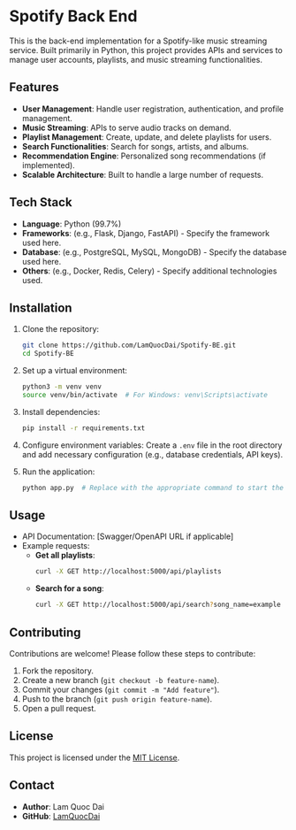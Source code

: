 # Spotify Back End

This is the back-end implementation for a Spotify-like music streaming service. Built primarily in Python, this project provides APIs and services to manage user accounts, playlists, and music streaming functionalities.

## Features

- **User Management**: Handle user registration, authentication, and profile management.
- **Music Streaming**: APIs to serve audio tracks on demand.
- **Playlist Management**: Create, update, and delete playlists for users.
- **Search Functionalities**: Search for songs, artists, and albums.
- **Recommendation Engine**: Personalized song recommendations (if implemented).
- **Scalable Architecture**: Built to handle a large number of requests.

## Tech Stack

- **Language**: Python (99.7%)
- **Frameworks**: (e.g., Flask, Django, FastAPI) - Specify the framework used here.
- **Database**: (e.g., PostgreSQL, MySQL, MongoDB) - Specify the database used here.
- **Others**: (e.g., Docker, Redis, Celery) - Specify additional technologies used.

## Installation

1. Clone the repository:
   ```bash
   git clone https://github.com/LamQuocDai/Spotify-BE.git
   cd Spotify-BE
   ```

2. Set up a virtual environment:
   ```bash
   python3 -m venv venv
   source venv/bin/activate  # For Windows: venv\Scripts\activate
   ```

3. Install dependencies:
   ```bash
   pip install -r requirements.txt
   ```

4. Configure environment variables:
   Create a `.env` file in the root directory and add necessary configuration (e.g., database credentials, API keys).

5. Run the application:
   ```bash
   python app.py  # Replace with the appropriate command to start the app
   ```

## Usage

- API Documentation: [Swagger/OpenAPI URL if applicable]
- Example requests:
  - **Get all playlists**:
    ```bash
    curl -X GET http://localhost:5000/api/playlists
    ```
  - **Search for a song**:
    ```bash
    curl -X GET http://localhost:5000/api/search?song_name=example
    ```

## Contributing

Contributions are welcome! Please follow these steps to contribute:

1. Fork the repository.
2. Create a new branch (`git checkout -b feature-name`).
3. Commit your changes (`git commit -m "Add feature"`).
4. Push to the branch (`git push origin feature-name`).
5. Open a pull request.

## License

This project is licensed under the [MIT License](LICENSE).

## Contact

- **Author**: Lam Quoc Dai
- **GitHub**: [LamQuocDai](https://github.com/LamQuocDai)
